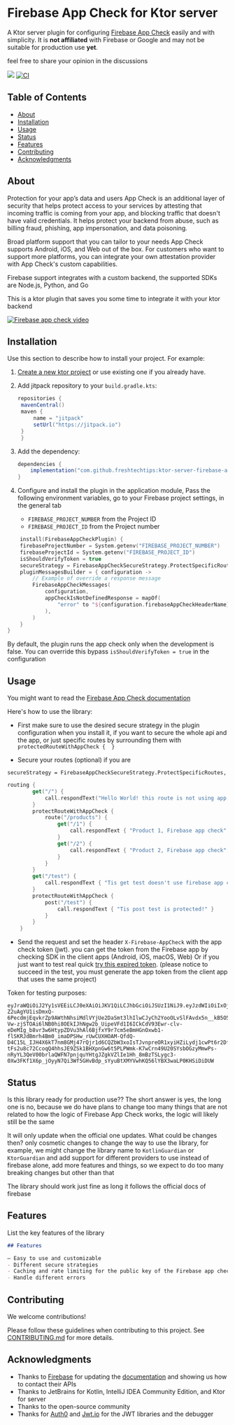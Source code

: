 # Firebase App Check for Ktor server

A Ktor server plugin for configuring [Firebase App Check](https://firebase.google.com/products/app-check) easily and with simplicity.
It is **not affiliated** with Firebase or Google and may not be suitable for production use **yet**.

[//]: # (Note: this repository name might be changed to [ktor-server-guardian]&#40;https://github.com/freshtechtips/ktor-server-guardian&#41;)

feel free to share your opinion in the discussions

[//]: # ([![Build Status]&#40;https://travis-ci.org/freshtechtips/ktor-server-firebase-app-check.svg?branch=main&#41;]&#40;https://travis-ci.org/freshtechtips/ktor-server-firebase-app-check&#41;)
[![](https://jitpack.io/v/freshtechtips/ktor-server-firebase-app-check.svg)](https://jitpack.io/#freshtechtips/ktor-server-firebase-app-check)
[![CI](https://github.com/freshtechtips/ktor-server-firebase-app-check/actions/workflows/main.yml/badge.svg)](https://github.com/freshtechtips/ktor-server-firebase-app-check/actions/workflows/main.yml)

## Table of Contents

- [About](#about)
- [Installation](#installation)
- [Usage](#usage)
- [Status](#status)
- [Features](#features)
- [Contributing](#contributing)
- [Acknowledgments](#acknowledgments)

## About

Protection for your app’s data and users
App Check is an additional layer of security that helps protect
access to your services by attesting that incoming traffic is
coming from your app, and blocking traffic that 
doesn't have valid credentials. It helps protect your backend from abuse,
such as billing fraud, phishing, app impersonation, and data poisoning.

Broad platform support that you can tailor to your needs
App Check supports Android, iOS, and Web out of the box. For customers who want to support more platforms, 
you can integrate your own attestation provider with App Check's custom capabilities.

Firebase support integrates with a custom backend, the supported SDKs are Node.js, Python, and Go

This is a ktor plugin that saves you some time to integrate it with your ktor backend

[![Firebase app check video](https://i.imgur.com/asvY9tu.png)](https://youtu.be/LFz8qdF7xg4?si=V8SJRrkrHdCDZBKU)

## Installation

Use this section to describe how to install your project. For example:

1. [Create a new ktor project](https://start.ktor.io/) or use existing one if you already have.
2. Add jitpack repository to your `build.gradle.kts`:
   ```groovy
   repositories {
    mavenCentral()
    maven {
        name = "jitpack"
        setUrl("https://jitpack.io")
    }
    }
   ```
3. Add the dependency:
    ```groovy
    dependencies {
        implementation("com.github.freshtechtips:ktor-server-firebase-app-check:<latest-version-here>") // use the latest version above
    }
    
    ```
4. Configure and install the plugin in the application module, 
Pass the following environment variables,
   go to your Firebase project settings, in the general tab

   * `FIREBASE_PROJECT_NUMBER` from the Project ID
   * `FIREBASE_PROJECT_ID` from the Project number

```kotlin
    install(FirebaseAppCheckPlugin) {
    firebaseProjectNumber = System.getenv("FIREBASE_PROJECT_NUMBER")
    firebaseProjectId = System.getenv("FIREBASE_PROJECT_ID")
    isShouldVerifyToken = true
    secureStrategy = FirebaseAppCheckSecureStrategy.ProtectSpecificRoutes
    pluginMessagesBuilder = { configuration ->
        // Example of override a response message
        FirebaseAppCheckMessages(
            configuration,
            appCheckIsNotDefinedResponse = mapOf(
                "error" to "${configuration.firebaseAppCheckHeaderName} is required"
            ),
        )
    }
}
```

By default, the plugin runs the app check only when the development is false.
You can override this bypass `isShouldVerifyToken = true` in the configuration

## Usage

You might want to read the [Firebase App Check documentation](https://firebase.google.com/docs/app-check)

Here's how to use the library:

* First make sure to use the desired secure strategy in the plugin configuration when you install it, if you want to secure the whole api and the app,
or just specific routes by surrounding them with `protectedRouteWithAppCheck {  }`


* Secure your routes (optional) if you are 

`secureStrategy = FirebaseAppCheckSecureStrategy.ProtectSpecificRoutes,`
```kotlin
routing {
        get("/") {
            call.respondText("Hello World! this route is not using app firebase app check")
        }
        protectRouteWithAppCheck {
            route("/products") {
                get("/1") {
                    call.respondText { "Product 1, Firebase app check" }
                }
                get("/2") {
                    call.respondText { "Product 2, Firebase app check" }
                }
            }
        }
        get("/test") {
            call.respondText { "Tis get test doesn't use firebase app check!" }
        }
        protectRouteWithAppCheck {
            post("/test") {
                call.respondText { "Tis post test is protected!" }
            }
        }
    }
```
* Send the request and set the header `X-Firebase-AppCheck` with the app check token (jwt).
  you can get the token from the Firebase app by checking SDK in the client apps (Android, iOS, macOS, Web)
  Or if you just want to test real quick [try this expired token](https://pastebin.com/za2wW8cP).
  (please notice to succeed in the test, you must generate the app token from the client app that uses the same project)

Token for testing purposes:
```
eyJraWQiOiJ2Yy1sVEEiLCJ0eXAiOiJKV1QiLCJhbGciOiJSUzI1NiJ9.eyJzdWIiOiIxOjgwMjA4OTE0MjU1OTphbmRyb2lkOjI2ZDhjMDA3ZGVkMDNmODQyYTg4MmEiLCJhdWQiOlsicHJvamVjdHNcLzgwMjA4OTE0MjU1OSIsInByb2plY3RzXC9teW5vdGVzLWViNzE3Il0sInByb3ZpZGVyIjoiZGVidWciLCJpc3MiOiJodHRwczpcL1wvZmlyZWJhc2VhcHBjaGVjay5nb29nbGVhcGlzLmNvbVwvODAyMDg5MTQyNTU5IiwiZXhwIjoxNjk3MTM0NDg3LCJpYXQiOjE2OTcxMzA4ODcsImp0aSI6InZLZERfNTRhQ2tzVmpHV0xBN3d1TjZmWlFUQWRYZzRBWGJhYVBzRUZDV0EifQ.H_LGsCe5I-Z2uAgYU1isDmxQ-6PecdmjEqvkrZp9AWthNhsiMdlVYjUe2DaSmt3lhIlwCJyCh2YooOLvSlFAvdx5n__kB5O5C9Fw-Vw-zjSTOAi6lNB0hi8OEkIJhNgw2b_UipeVFd1I6ICkCdV93Ewr-clv-eDeMIg_b8vr3w6HtypZDVu3hAl6BjfxY9r7cm5eBmHGnOxwb1-flSKRJdBmrh4Bm0_imaDPSHw_rUwCUXHOAM-QfdQ-D4C15L_IJH4X6kT7nm8GMj47rQjr1d6CQZbW3xoIsTJvnpreOR1xyiHZiLydj1cwPt6r2DfmjRL6-tFs2u8c72CcoqQ4hhsJE9ZSk1BHXpnGw6t5PLPWmk-K7wCrn49U20SYsbOGzyMmwPs-nRyYL3QeV00brlaQWFN7pnjquYHtgJZgkVZlIe1Hh_8mBzTSLygc3-0Xw3FKf1X6p_jOyyN7Qi3Wf5GHvBdp_sYyuBtXMYVwhKQ56lYBX3waLP0KHSiDiDUW
```

## Status

Is this library ready for production use?? 
The short answer is yes, the long one is no, because we do have
plans to change too many things that are not related to how the logic
of Firebase App Check works, the logic will likely still be the same

It will only update when the official one updates.
What could be changes then?
only cosmetic changes to change the way to use the library,
for example, we might change the library name to `KotlinGuardian` or `KtorGuardian`
and add support for different providers to use instead of firebase alone, add more features
and things, so we expect to do too many breaking changes but other than that

The library should work just fine as long it follows the official docs of firebase

## Features
List the key features of the library

```markdown
## Features

— Easy to use and customizable
- Different secure strategies
- Caching and rate limiting for the public key of the Firebase app check
- Handle different errors
```

## Contributing

We welcome contributions!

Please follow these guidelines when contributing to this project.
See [CONTRIBUTING.md](./docs/CONTRIBUTING.md) for more details.

## Acknowledgments

- Thanks to [Firebase](https://firebase.google.com/)
for updating the [documentation](https://firebase.google.com/docs/app-check/custom-resource-backend#other)
  and showing us how to contact their APIs
- Thanks to JetBrains for Kotlin, IntelliJ IDEA Community Edition, and Ktor for server
- Thanks to the open-source community
- Thanks for [Auth0](https://developer.auth0.com/) and [Jwt.io](https://jwt.io/) for the JWT libraries
and the debugger
